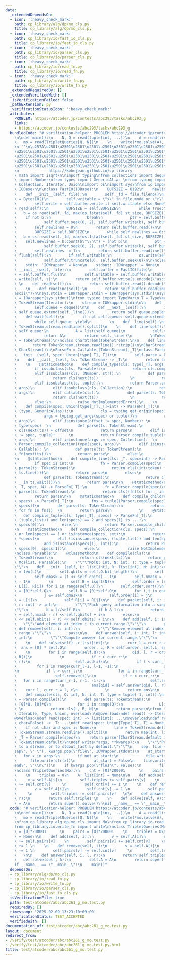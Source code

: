 ```yaml
---
data:
  _extendedDependsOn:
  - icon: ':heavy_check_mark:'
    path: cp_library/alg/dp/mo_cls.py
    title: cp_library/alg/dp/mo_cls.py
  - icon: ':heavy_check_mark:'
    path: cp_library/io/fast_io_cls.py
    title: cp_library/io/fast_io_cls.py
  - icon: ':heavy_check_mark:'
    path: cp_library/io/parser_cls.py
    title: cp_library/io/parser_cls.py
  - icon: ':heavy_check_mark:'
    path: cp_library/io/read_fn.py
    title: cp_library/io/read_fn.py
  - icon: ':heavy_check_mark:'
    path: cp_library/io/write_fn.py
    title: cp_library/io/write_fn.py
  _extendedRequiredBy: []
  _extendedVerifiedWith: []
  _isVerificationFailed: false
  _pathExtension: py
  _verificationStatusIcon: ':heavy_check_mark:'
  attributes:
    PROBLEM: https://atcoder.jp/contests/abc293/tasks/abc293_g
    links:
    - https://atcoder.jp/contests/abc293/tasks/abc293_g
  bundledCode: "# verification-helper: PROBLEM https://atcoder.jp/contests/abc293/tasks/abc293_g\n\
    \n\ndef main():\n    N, Q = read(tuple[int, ...])\n    A = read(list[int])\n \
    \   mo = read(TripletQueries[Q, N])\n    \n    write(*mo.solve(A), sep='\\n')\n\
    \n'''\n\u257A\u2501\u2501\u2501\u2501\u2501\u2501\u2501\u2501\u2501\u2501\u2501\
    \u2501\u2501\u2501\u2501\u2501\u2501\u2501\u2501\u2501\u2501\u2501\u2501\u2501\
    \u2501\u2501\u2501\u2501\u2501\u2501\u2501\u2501\u2501\u2501\u2501\u2501\u2501\
    \u2501\u2501\u2501\u2501\u2501\u2501\u2501\u2501\u2501\u2501\u2501\u2501\u2501\
    \u2501\u2501\u2501\u2501\u2501\u2501\u2501\u2501\u2501\u2501\u2501\u2501\u2578\
    \n             https://kobejean.github.io/cp-library               \n'''\nfrom\
    \ math import isqrt\n\nimport typing\nfrom collections import deque\nfrom numbers\
    \ import Number\nfrom types import GenericAlias \nfrom typing import Callable,\
    \ Collection, Iterator, Union\nimport os\nimport sys\nfrom io import BytesIO,\
    \ IOBase\n\n\nclass FastIO(IOBase):\n    BUFSIZE = 8192\n    newlines = 0\n\n\
    \    def __init__(self, file):\n        self._fd = file.fileno()\n        self.buffer\
    \ = BytesIO()\n        self.writable = \"x\" in file.mode or \"r\" not in file.mode\n\
    \        self.write = self.buffer.write if self.writable else None\n\n    def\
    \ read(self):\n        BUFSIZE = self.BUFSIZE\n        while True:\n         \
    \   b = os.read(self._fd, max(os.fstat(self._fd).st_size, BUFSIZE))\n        \
    \    if not b:\n                break\n            ptr = self.buffer.tell()\n\
    \            self.buffer.seek(0, 2), self.buffer.write(b), self.buffer.seek(ptr)\n\
    \        self.newlines = 0\n        return self.buffer.read()\n\n    def readline(self):\n\
    \        BUFSIZE = self.BUFSIZE\n        while self.newlines == 0:\n         \
    \   b = os.read(self._fd, max(os.fstat(self._fd).st_size, BUFSIZE))\n        \
    \    self.newlines = b.count(b\"\\n\") + (not b)\n            ptr = self.buffer.tell()\n\
    \            self.buffer.seek(0, 2), self.buffer.write(b), self.buffer.seek(ptr)\n\
    \        self.newlines -= 1\n        return self.buffer.readline()\n\n    def\
    \ flush(self):\n        if self.writable:\n            os.write(self._fd, self.buffer.getvalue())\n\
    \            self.buffer.truncate(0), self.buffer.seek(0)\n\n\nclass IOWrapper(IOBase):\n\
    \    stdin: 'IOWrapper' = None\n    stdout: 'IOWrapper' = None\n    \n    def\
    \ __init__(self, file):\n        self.buffer = FastIO(file)\n        self.flush\
    \ = self.buffer.flush\n        self.writable = self.buffer.writable\n\n    def\
    \ write(self, s):\n        return self.buffer.write(s.encode(\"ascii\"))\n   \
    \ \n    def read(self):\n        return self.buffer.read().decode(\"ascii\")\n\
    \    \n    def readline(self):\n        return self.buffer.readline().decode(\"\
    ascii\")\n\nsys.stdin = IOWrapper.stdin = IOWrapper(sys.stdin)\nsys.stdout = IOWrapper.stdout\
    \ = IOWrapper(sys.stdout)\nfrom typing import TypeVar\n_T = TypeVar('T')\n\nclass\
    \ TokenStream(Iterator):\n    stream = IOWrapper.stdin\n\n    def __init__(self):\n\
    \        self.queue = deque()\n\n    def __next__(self):\n        if not self.queue:\
    \ self.queue.extend(self._line())\n        return self.queue.popleft()\n    \n\
    \    def wait(self):\n        if not self.queue: self.queue.extend(self._line())\n\
    \        while self.queue: yield\n        \n    def _line(self):\n        return\
    \ TokenStream.stream.readline().split()\n    \n    def line(self):\n        if\
    \ self.queue:\n            A = list(self.queue)\n            self.queue.clear()\n\
    \            return A\n        return self._line()\n        \nTokenStream.default\
    \ = TokenStream()\n\nclass CharStream(TokenStream):\n\n    def line(self):\n \
    \       return TokenStream.stream.readline().rstrip()\n\nCharStream.default =\
    \ CharStream()\n\nParseFn = Callable[[TokenStream],_T]\nclass Parser:\n    def\
    \ __init__(self, spec: Union[type[_T],_T]):\n        self.parse = Parser.compile(spec)\n\
    \n    def __call__(self, ts: TokenStream) -> _T:\n        return self.parse(ts)\n\
    \    \n    @staticmethod\n    def compile_type(cls: type[_T], args = ()) -> _T:\n\
    \        if issubclass(cls, Parsable):\n            return cls.compile(*args)\n\
    \        elif issubclass(cls, (Number, str)):\n            def parse(ts: TokenStream):\n\
    \                return cls(next(ts))              \n            return parse\n\
    \        elif issubclass(cls, tuple):\n            return Parser.compile_tuple(cls,\
    \ args)\n        elif issubclass(cls, Collection):\n            return Parser.compile_collection(cls,\
    \ args)\n        elif callable(cls):\n            def parse(ts: TokenStream):\n\
    \                return cls(next(ts))              \n            return parse\n\
    \        else:\n            raise NotImplementedError()\n    \n    @staticmethod\n\
    \    def compile(spec: Union[type[_T],_T]=int) -> ParseFn[_T]:\n        if isinstance(spec,\
    \ (type, GenericAlias)):\n            cls = typing.get_origin(spec) or spec\n\
    \            args = typing.get_args(spec) or tuple()\n            return Parser.compile_type(cls,\
    \ args)\n        elif isinstance(offset := spec, Number): \n            cls =\
    \ type(spec)  \n            def parse(ts: TokenStream):\n                return\
    \ cls(next(ts)) + offset\n            return parse\n        elif isinstance(args\
    \ := spec, tuple):      \n            return Parser.compile_tuple(type(spec),\
    \ args)\n        elif isinstance(args := spec, Collection):  \n            return\
    \ Parser.compile_collection(type(spec), args)\n        elif isinstance(fn := spec,\
    \ Callable): \n            def parse(ts: TokenStream):\n                return\
    \ fn(next(ts))\n            return parse\n        else:\n            raise NotImplementedError()\n\
    \n    @staticmethod\n    def compile_line(cls: _T, spec=int) -> ParseFn[_T]:\n\
    \        if spec is int:\n            fn = Parser.compile(spec)\n            def\
    \ parse(ts: TokenStream):\n                return cls((int(token) for token in\
    \ ts.line()))\n            return parse\n        else:\n            fn = Parser.compile(spec)\n\
    \            def parse(ts: TokenStream):\n                return cls((fn(ts) for\
    \ _ in ts.wait()))\n            return parse\n\n    @staticmethod\n    def compile_repeat(cls:\
    \ _T, spec, N) -> ParseFn[_T]:\n        fn = Parser.compile(spec)\n        def\
    \ parse(ts: TokenStream):\n            return cls((fn(ts) for _ in range(N)))\n\
    \        return parse\n\n    @staticmethod\n    def compile_children(cls: _T,\
    \ specs) -> ParseFn[_T]:\n        fns = tuple((Parser.compile(spec) for spec in\
    \ specs))\n        def parse(ts: TokenStream):\n            return cls((fn(ts)\
    \ for fn in fns))  \n        return parse\n            \n    @staticmethod\n \
    \   def compile_tuple(cls: type[_T], specs) -> ParseFn[_T]:\n        if isinstance(specs,\
    \ (tuple,list)) and len(specs) == 2 and specs[1] is ...:\n            return Parser.compile_line(cls,\
    \ specs[0])\n        else:\n            return Parser.compile_children(cls, specs)\n\
    \n    @staticmethod\n    def compile_collection(cls, specs):\n        if not specs\
    \ or len(specs) == 1 or isinstance(specs, set):\n            return Parser.compile_line(cls,\
    \ *specs)\n        elif (isinstance(specs, (tuple,list)) and len(specs) == 2 \n\
    \            and isinstance(specs[1], int)):\n            return Parser.compile_repeat(cls,\
    \ specs[0], specs[1])\n        else:\n            raise NotImplementedError()\n\
    \nclass Parsable:\n    @classmethod\n    def compile(cls):\n        def parser(ts:\
    \ TokenStream):\n            return cls(next(ts))\n        return parser\n\nclass\
    \ Mo(list, Parsable):\n    \"\"\"Mo[Q: int, N: int, T: type = tuple[int, int]]\"\
    \"\"\n    def __init__(self, L: list[int], R: list[int], N: int):\n        self.Q\
    \ = len(L)\n        self.qbits = self.Q.bit_length()\n        self.nbits = N.bit_length()\n\
    \        self.qmask = (1 << self.qbits) - 1\n        self.nmask = (1 << self.nbits)\
    \ - 1\n        \n        self.B = isqrt(N)\n        self.order = [self.packet(i,\
    \ L[i], R[i]) for i in range(self.Q)]\n        self.order.sort()\n        self.L\
    \ = [0]*self.Q\n        self.R = [0]*self.Q\n        for i,j in enumerate(self.order):\n\
    \            j &= self.qmask\n            self.order[i] = j\n            self.L[i]\
    \ = L[j]\n            self.R[i] = R[j]\n\n    def packet(self, i: int, l: int,\
    \ r: int) -> int:\n        \"\"\"Pack query information into a single integer.\"\
    \"\"\n        b = l//self.B\n        if b & 1:\n            return (((b << self.nbits)\
    \ + self.nmask - r) << self.qbits) + i\n        else:\n            return (((b\
    \ << self.nbits) + r) << self.qbits) + i\n\n    def add(self, i: int):\n     \
    \   \"\"\"Add element at index i to current range.\"\"\"\n        pass\n\n   \
    \ def remove(self, i: int):\n        \"\"\"Remove element at index i from current\
    \ range.\"\"\"\n        pass\n\n    def answer(self, i: int, l: int, r: int) ->\
    \ int:\n        \"\"\"Compute answer for current range.\"\"\"\n        pass\n\
    \    \n    def solve(self) -> list[int]:\n        curr_l = curr_r = 0\n      \
    \  ans = [0] * self.Q\n        order, L, R = self.order, self.L, self.R\n    \
    \    \n        for i in range(self.Q):\n            qid, l, r = order[i], L[i],\
    \ R[i]\n            \n            if r > curr_r:\n                for i in range(curr_r,\
    \ r):\n                    self.add(i)\n\n            if l < curr_l:\n       \
    \         for i in range(curr_l-1, l-1, -1):\n                    self.add(i)\n\
    \n            if l > curr_l:\n                for i in range(curr_l, l):\n   \
    \                 self.remove(i)\n\n            if r < curr_r:\n             \
    \   for i in range(curr_r-1, r-1, -1):\n                    self.remove(i)\n \
    \                   \n            ans[qid] = self.answer(qid, l, r)\n        \
    \    curr_l, curr_r = l, r\n            \n        return ans\n\n    @classmethod\n\
    \    def compile(cls, Q: int, N: int, T: type = tuple[-1, int]):\n        query\
    \ = Parser.compile(T)\n        def parse(ts: TokenStream):\n            L, R =\
    \ [0]*Q, [0]*Q\n            for i in range(Q):\n                L[i], R[i] = query(ts)\
    \ \n            return cls(L, R, N)\n        return parse\n\nfrom typing import\
    \ Iterable, Type, Union, overload\n\n@overload\ndef read() -> Iterable[int]: ...\n\
    @overload\ndef read(spec: int) -> list[int]: ...\n@overload\ndef read(spec: Union[Type[_T],_T],\
    \ char=False) -> _T: ...\ndef read(spec: Union[Type[_T],_T] = None, char=False):\n\
    \    if not char and spec is None:\n        line = TokenStream.default.queue or\
    \ TokenStream.stream.readline().split()\n        return map(int, line)\n    parser:\
    \ _T = Parser.compile(spec)\n    return parser(CharStream.default if char else\
    \ TokenStream.default)\n\ndef write(*args, **kwargs):\n    \"\"\"Prints the values\
    \ to a stream, or to stdout_fast by default.\"\"\"\n    sep, file = kwargs.pop(\"\
    sep\", \" \"), kwargs.pop(\"file\", IOWrapper.stdout)\n    at_start = True\n \
    \   for x in args:\n        if not at_start:\n            file.write(sep)\n  \
    \      file.write(str(x))\n        at_start = False\n    file.write(kwargs.pop(\"\
    end\", \"\\n\"))\n    if kwargs.pop(\"flush\", False):\n        file.flush()\n\
    \nclass TripletQueries(Mo):\n    cnt = [0]*200001      \n    pairs = [0]*200001\
    \    \n    triples = 0\n    A: list[int] = None\n\n    def add(self, i):\n   \
    \     v = self.A[i]\n        self.triples += self.pairs[v]    \n        self.pairs[v]\
    \ += self.cnt[v]     \n        self.cnt[v] += 1 \n    \n    def remove(self, i):\n\
    \        v = self.A[i]\n        self.cnt[v] -= 1 \n        self.pairs[v] -= self.cnt[v]\
    \     \n        self.triples -= self.pairs[v]   \n\n    def answer(self, i, l,\
    \ r):\n        return self.triples \n    \n    def solve(self, A):\n        self.A\
    \ = A\n        return super().solve()\n\nif __name__ == \"__main__\":\n    main()\n"
  code: "# verification-helper: PROBLEM https://atcoder.jp/contests/abc293/tasks/abc293_g\n\
    \n\ndef main():\n    N, Q = read(tuple[int, ...])\n    A = read(list[int])\n \
    \   mo = read(TripletQueries[Q, N])\n    \n    write(*mo.solve(A), sep='\\n')\n\
    \nfrom cp_library.alg.dp.mo_cls import Mo\nfrom cp_library.io.read_fn import read\n\
    from cp_library.io.write_fn import write\n\nclass TripletQueries(Mo):\n    cnt\
    \ = [0]*200001      \n    pairs = [0]*200001    \n    triples = 0\n    A: list[int]\
    \ = None\n\n    def add(self, i):\n        v = self.A[i]\n        self.triples\
    \ += self.pairs[v]    \n        self.pairs[v] += self.cnt[v]     \n        self.cnt[v]\
    \ += 1 \n    \n    def remove(self, i):\n        v = self.A[i]\n        self.cnt[v]\
    \ -= 1 \n        self.pairs[v] -= self.cnt[v]     \n        self.triples -= self.pairs[v]\
    \   \n\n    def answer(self, i, l, r):\n        return self.triples \n    \n \
    \   def solve(self, A):\n        self.A = A\n        return super().solve()\n\n\
    if __name__ == \"__main__\":\n    main()"
  dependsOn:
  - cp_library/alg/dp/mo_cls.py
  - cp_library/io/read_fn.py
  - cp_library/io/write_fn.py
  - cp_library/io/parser_cls.py
  - cp_library/io/fast_io_cls.py
  isVerificationFile: true
  path: test/atcoder/abc/abc261_g_mo.test.py
  requiredBy: []
  timestamp: '2025-02-09 13:23:10+09:00'
  verificationStatus: TEST_ACCEPTED
  verifiedWith: []
documentation_of: test/atcoder/abc/abc261_g_mo.test.py
layout: document
redirect_from:
- /verify/test/atcoder/abc/abc261_g_mo.test.py
- /verify/test/atcoder/abc/abc261_g_mo.test.py.html
title: test/atcoder/abc/abc261_g_mo.test.py
---
```

